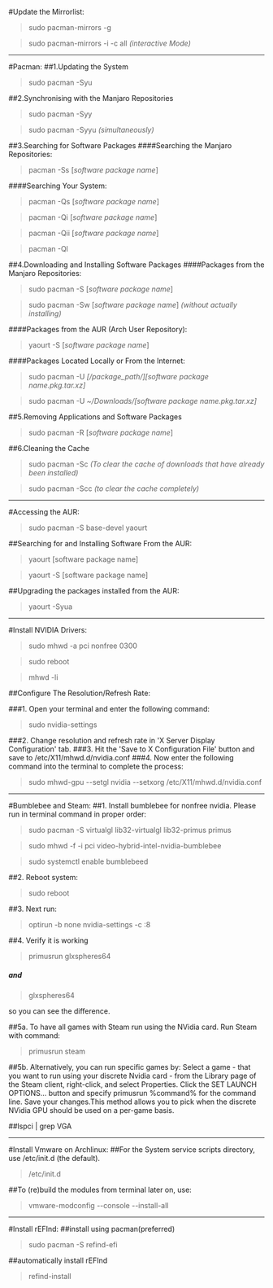 #Update the Mirrorlist:
>sudo pacman-mirrors -g

>sudo pacman-mirrors -i -c all     *(interactive Mode)*

_ _ _


#Pacman:
##1.Updating the System
>sudo pacman -Syu

##2.Synchronising with the Manjaro Repositories
>sudo pacman -Syy

>sudo pacman -Syyu   *(simultaneously)*

##3.Searching for Software Packages
####Searching the Manjaro Repositories:
>pacman -Ss [*software package name*]

####Searching Your System:
>pacman -Qs [*software package name*]

>pacman -Qi [*software package name*]

>pacman -Qii [*software package name*]

>pacman -Ql

##4.Downloading and Installing Software Packages
####Packages from the Manjaro Repositories:
>sudo pacman -S [*software package name*]

>sudo pacman -Sw [*software package name*] *(without actually installing)*

####Packages from the AUR (Arch User Repository):
>yaourt -S [*software package name*]

####Packages Located Locally or From the Internet:
>sudo pacman -U *[/package_path/][software package name.pkg.tar.xz]*

>sudo pacman -U *~/Downloads/[software package name.pkg.tar.xz]*

##5.Removing Applications and Software Packages
>sudo pacman -R [*software package name*]

##6.Cleaning the Cache
>sudo pacman -Sc    *(To clear the cache of downloads that have already been installed)*

>sudo pacman -Scc   *(to clear the cache completely)*


_ _ _



#Accessing the AUR:
>sudo pacman -S base-devel yaourt

##Searching for and Installing Software From the AUR:
>yaourt [software package name]

>yaourt -S [software package name]

##Upgrading the packages installed from the AUR:
>yaourt -Syua


_ _ _



#Install NVIDIA Drivers:
>sudo mhwd -a pci nonfree 0300

>sudo reboot

>mhwd -li

##Configure The Resolution/Refresh Rate:

###1. Open your terminal and enter the following command:

>sudo nvidia-settings

###2. Change resolution and refresh rate in 'X Server Display Configuration' tab.
###3. Hit the 'Save to X Configuration File' button and save to /etc/X11/mhwd.d/nvidia.conf
###4. Now enter the following command into the terminal to complete the process:
>sudo mhwd-gpu --setgl nvidia --setxorg /etc/X11/mhwd.d/nvidia.conf



_ _ _




#Bumblebee and Steam:
##1. Install bumblebee for nonfree nvidia. Please run in terminal command in proper order:
>sudo pacman -S virtualgl lib32-virtualgl lib32-primus primus

>sudo mhwd -f -i pci video-hybrid-intel-nvidia-bumblebee

>sudo systemctl enable bumblebeed

##2. Reboot system:
>sudo reboot

##3. Next run:
>optirun -b none nvidia-settings -c :8

##4. Verify it is working
>primusrun glxspheres64

##### and

>glxspheres64

so you can see the difference.

##5a. To have all games with Steam run using the NVidia card. Run Steam with command:
>primusrun steam

##5b. Alternatively, you can run specific games by:
Select a game - that you want to run using your discrete Nvidia card - from the Library page of the Steam client, right-click, and select Properties. Click the SET LAUNCH OPTIONS... button and specify primusrun %command% for the command line. Save your changes.This method allows you to pick when the discrete NVidia GPU should be used on a per-game basis.

##lspci | grep VGA

_ _ _


#Install Vmware on Archlinux:
##For the System service scripts directory, use /etc/init.d (the default).
>/etc/init.d

##To (re)build the modules from terminal later on, use:
>vmware-modconfig --console --install-all

_ _ _


#Install rEFInd:
##install using pacman(preferred)

>sudo pacman -S refind-efi

##automatically install rEFInd
>refind-install